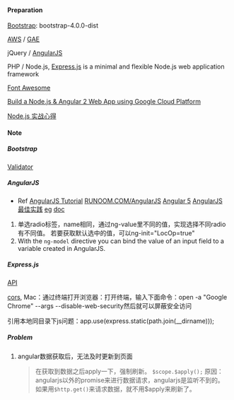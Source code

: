 #### Preparation

[Bootstrap](http://getbootstrap.com): bootstrap-4.0.0-dist

[AWS](https://aws.amazon.com/cn/) / [GAE](https://cloud.google.com)

jQuery / [AngularJS](https://angularjs.org)

PHP / Node.js, [Express.js]((http://expressjs.com)) is a minimal and flexible Node.js web application framework

[Font Awesome](https://fontawesome.com/get-started)

[Build a Node.js & Angular 2 Web App using Google Cloud Platform](https://codelabs.developers.google.com/codelabs/cloud-cardboard-viewer/index.html)

[Node.js 实战心得](http://wiki.jikexueyuan.com/project/node-lessons)

#### Note

##### Bootstrap

[Validator](http://1000hz.github.io/bootstrap-validator/#)

##### AngularJS

- Ref
  [AngularJS Tutorial](https://www.w3schools.com/angular/default.asp)
  [RUNOOM.COM/AngularJS](http://www.runoob.com/angularj)
  [Angular 5](https://codecraft.tv/courses/angular/)
  [AngularJS 最佳实践](https://www.lovelucy.info/angularjs-best-practices.html)
  [eg](https://www.tutorialspoint.com/angularjs/angularjs_search_tab.htm)
  [doc](https://docs.angularjs.org/api/ng/directive/ngRepeat)

1. 单选radio标签，name相同，通过ng-value里不同的值，实现选择不同radio有不同值。
   若要获取默认选中的值，可以ng-init="LocOp=true"
2. With the `ng-model` directive you can bind the value of an input field to a variable created in AngularJS.


##### Express.js

[API](https://expressjs.com/en/api.html)

[cors](https://github.com/expressjs/cors#installation), Mac：通过终端打开浏览器：打开终端，输入下面命令：open -a "Google Chrome" --args --disable-web-security然后就可以屏蔽安全访问

引用本地同目录下js问题：app.use(express.static(path.join(__dirname)));

##### Problem

1. angular数据获取后，无法及时更新到页面

   > 在获取到数据之后apply一下，强制刷新。
   > `$scope.$apply();`
   > 原因：
   > angularjs以外的promise来进行数据请求，angularjs是监听不到的。
   > 如果用`$http.get()`来请求数据，就不用$apply来刷新了。

   ​
